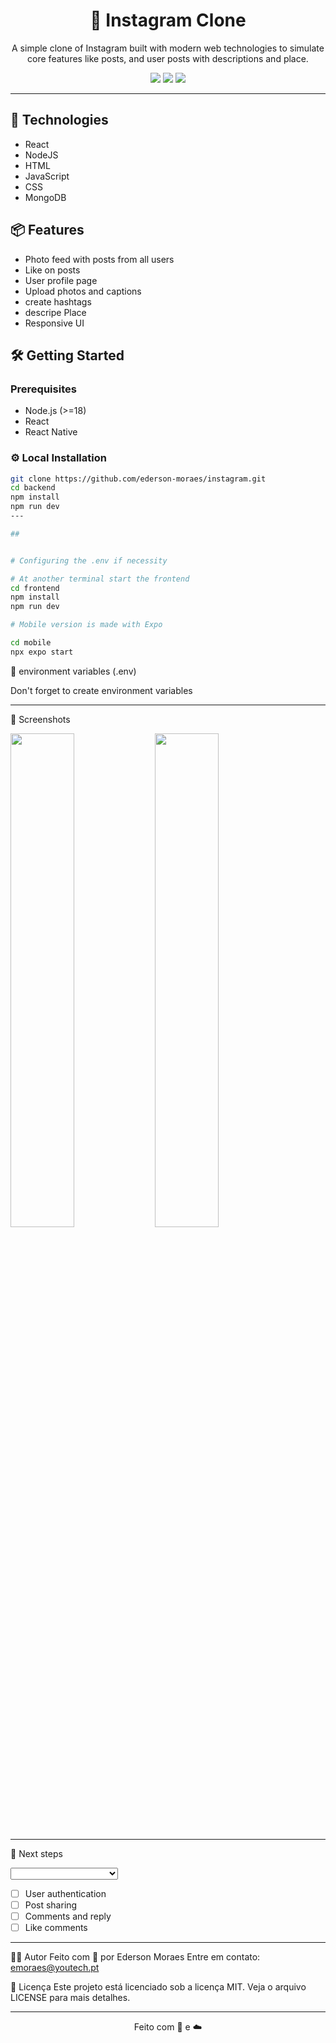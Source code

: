 <h1 align="center"> 📸 Instagram Clone</h1>

<p align="center">
  A simple clone of Instagram built with modern web technologies to simulate core features like posts, and user posts with descriptions and place.
</p>

<p align="center">
  <img src="https://img.shields.io/badge/Status-Em%20desenvolvimento-blue?style=for-the-badge" />
  <img src="https://img.shields.io/badge/Deploy-Render.com-4c1?style=for-the-badge&logo=render" />
  <img src="https://img.shields.io/badge/AWS-S3-orange?style=for-the-badge&logo=amazon-aws" />
</p>

---

## 🚀 Technologies

- React
- NodeJS
- HTML
- JavaScript
- CSS
- MongoDB

## 📦 Features

- Photo feed with posts from all users
- Like on posts
- User profile page
- Upload photos and captions
- create hashtags
- descripe Place
- Responsive UI

## 🛠️ Getting Started

### Prerequisites

- Node.js (>=18)
- React
- React Native

### ⚙️ Local Installation

```bash
git clone https://github.com/ederson-moraes/instagram.git
cd backend
npm install
npm run dev
---

## 


# Configuring the .env if necessity 

# At another terminal start the frontend
cd frontend
npm install
npm run dev

# Mobile version is made with Expo 

cd mobile
npx expo start

```

🔐 environment variables (.env)

Don't forget to create environment variables


---
📸 Screenshots
<p float="left"> <img src="https://via.placeholder.com/400x250.png?text=Tela+de+Login" width="45%" /> <img src="https://via.placeholder.com/400x250.png?text=Dashboard+de+Arquivos" width="45%" /> </p>

---


🧠 Next steps 

<select id="storage-select">
  <option value="s3"></optio n>
  <option value="gcs"></option>
  <option value="azure">Autenticação de usuários</option>
   <option value="azure">Integração com WebDAV</option>
</select>


- [ ] User authentication
- [ ] Post sharing
- [ ] Comments and reply 
- [ ] Like comments 
---

👨‍💻 Autor
Feito com 💙 por Ederson Moraes
Entre em contato: emoraes@youtech.pt

📄 Licença
Este projeto está licenciado sob a licença MIT. Veja o arquivo LICENSE para mais detalhes.

---
<p align="center"> Feito com 💾 e ☁️ </p> 



